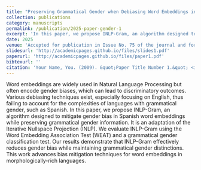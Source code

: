 ```yaml
---
title: "Preserving Grammatical Gender when Debiasing Word Embeddings in Spanish"
collection: publications
category: manuscripts
permalink: /publication/2025-paper-gender-1
excerpt: 'In this paper, we propose INLP-Gram, an algorithm designed to mitigate gender bias in Spanish word embeddings while preserving grammatical gender information. It is an adaptation of the Iterative Nullspace Projection (INLP).'
date: 2025
venue: 'Accepted for publication in Issue No. 75 of the journal and for presentation at the XLI International SEPLN Conference.'
slidesurl: 'http://academicpages.github.io/files/slides1.pdf'
paperurl: 'http://academicpages.github.io/files/paper1.pdf'
bibtexurl: ''
citation: 'Your Name, You. (2009). &quot;Paper Title Number 1.&quot; <i>Journal 1</i>. 1(1).'
---
```

Word embeddings are widely used in Natural Language Processing but often encode gender biases, which can lead to discriminatory outcomes. Various debiasing techniques exist, especially focusing on English, thus failing to account for the complexities of languages with grammatical gender, such as Spanish. In this paper, we propose INLP-Gram, an algorithm designed to mitigate gender bias in Spanish word embeddings while preserving grammatical gender information. It is an adaptation of the Iterative Nullspace Projection (INLP). We evaluate INLP-Gram using the Word Embedding Association Test (WEAT) and a grammatical gender classification test. Our results demonstrate that INLP-Gram effectively reduces gender bias while maintaining grammatical gender distinctions. This work advances bias mitigation techniques for word embeddings in morphologically-rich languages.
